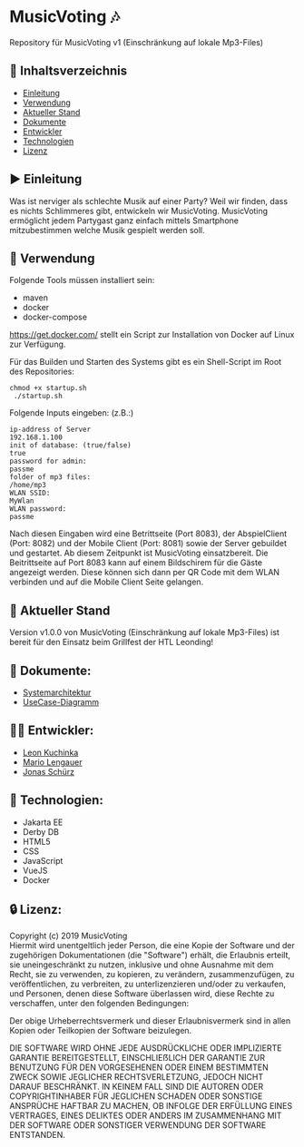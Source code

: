 # MusicVoting :notes:

Repository für MusicVoting v1 (Einschränkung auf lokale Mp3-Files)

## :bookmark_tabs: Inhaltsverzeichnis
- [Einleitung](#arrow_forward-einleitung)
- [Verwendung](#rocket-verwendung)
- [Aktueller Stand](#hammer-aktueller-stand)
- [Dokumente](#closed_book-dokumente)
- [Entwickler](#guardsman-entwickler)
- [Technologien](#wrench-technologien)
- [Lizenz](#lock-lizenz)

## :arrow_forward: Einleitung
Was ist nerviger als schlechte Musik auf einer Party? 
Weil wir finden, dass es nichts Schlimmeres gibt, entwickeln wir MusicVoting. MusicVoting ermöglicht jedem Partygast ganz einfach mittels Smartphone mitzubestimmen welche Musik gespielt werden soll.

## :rocket: Verwendung
Folgende Tools müssen installiert sein:
- maven
- docker
- docker-compose 

https://get.docker.com/ stellt ein Script zur Installation von Docker auf Linux zur Verfügung.

Für das Builden und Starten des Systems gibt es ein Shell-Script im Root des Repositories:
```
chmod +x startup.sh
 ./startup.sh
```
Folgende Inputs eingeben: 
(z.B.:)
```
ip-address of Server
192.168.1.100 
init of database: (true/false)
true
password for admin:
passme
folder of mp3 files:
/home/mp3
WLAN SSID:
MyWlan
WLAN password:
passme
```

Nach diesen Eingaben wird eine Betrittseite (Port 8083), der AbspielClient (Port: 8082) und der Mobile Client (Port: 8081) sowie der Server gebuildet und gestartet. Ab diesem Zeitpunkt ist MusicVoting einsatzbereit. Die Beitrittseite auf Port 8083 kann auf einem Bildschirem für die Gäste angezeigt werden. Diese können sich dann per QR Code mit dem WLAN verbinden und auf die Mobile Client Seite gelangen.

## :hammer: Aktueller Stand

Version v1.0.0 von MusicVoting (Einschränkung auf lokale Mp3-Files) ist bereit für den Einsatz beim Grillfest der HTL Leonding!

##  :closed_book: Dokumente:	
- [Systemarchitektur](/docs/Systemarchitektur.pdf)
- [UseCase-Diagramm](/docs/usecase.pdf)

## :guardsman: Entwickler:
- [Leon Kuchinka](https://github.com/leonkuchinka)
- [Mario Lengauer](https://github.com/lengauermario)
- [Jonas Schürz](https://github.com/jonasschuerz)

## :wrench: Technologien:

- Jakarta EE
- Derby DB
- HTML5
- CSS
- JavaScript
- VueJS
- Docker


## :lock: Lizenz:

Copyright (c) 2019 MusicVoting </br>
Hiermit wird unentgeltlich jeder Person, die eine Kopie der Software und der zugehörigen Dokumentationen (die "Software") erhält, die Erlaubnis erteilt, sie uneingeschränkt zu nutzen, inklusive und ohne Ausnahme mit dem Recht, sie zu verwenden, zu kopieren, zu verändern, zusammenzufügen, zu veröffentlichen, zu verbreiten, zu unterlizenzieren und/oder zu verkaufen, und Personen, denen diese Software überlassen wird, diese Rechte zu verschaffen, unter den folgenden Bedingungen:

Der obige Urheberrechtsvermerk und dieser Erlaubnisvermerk sind in allen Kopien oder Teilkopien der Software beizulegen.

DIE SOFTWARE WIRD OHNE JEDE AUSDRÜCKLICHE ODER IMPLIZIERTE GARANTIE BEREITGESTELLT, EINSCHLIEẞLICH DER GARANTIE ZUR BENUTZUNG FÜR DEN VORGESEHENEN ODER EINEM BESTIMMTEN ZWECK SOWIE JEGLICHER RECHTSVERLETZUNG, JEDOCH NICHT DARAUF BESCHRÄNKT. IN KEINEM FALL SIND DIE AUTOREN ODER COPYRIGHTINHABER FÜR JEGLICHEN SCHADEN ODER SONSTIGE ANSPRÜCHE HAFTBAR ZU MACHEN, OB INFOLGE DER ERFÜLLUNG EINES VERTRAGES, EINES DELIKTES ODER ANDERS IM ZUSAMMENHANG MIT DER SOFTWARE ODER SONSTIGER VERWENDUNG DER SOFTWARE ENTSTANDEN.

